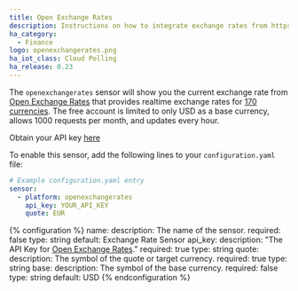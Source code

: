 ```yaml
---
title: Open Exchange Rates
description: Instructions on how to integrate exchange rates from https://openexchangerates.org within Home Assistant.
ha_category:
  - Finance
logo: openexchangerates.png
ha_iot_class: Cloud Polling
ha_release: 0.23
---
```


The `openexchangerates` sensor will show you the current exchange rate from [Open Exchange Rates](https://openexchangerates.org) that provides realtime exchange rates for [170 currencies](https://openexchangerates.org/currencies). The free account is limited to only USD as a base currency, allows 1000 requests per month, and updates every hour.

Obtain your API key [here](https://openexchangerates.org/signup)

To enable this sensor, add the following lines to your `configuration.yaml` file:

```yaml
# Example configuration.yaml entry
sensor:
  - platform: openexchangerates
    api_key: YOUR_API_KEY
    quote: EUR
```

{% configuration %}
name:
  description: The name of the sensor.
  required: false
  type: string
  default: Exchange Rate Sensor
api_key:
  description: "The API Key for [Open Exchange Rates](https://openexchangerates.org)."
  required: true
  type: string
quote:
  description: The symbol of the quote or target currency.
  required: true
  type: string
base:
  description: The symbol of the base currency.
  required: false
  type: string
  default: USD
{% endconfiguration %}

